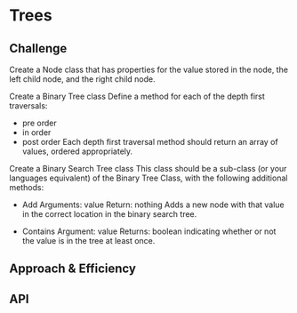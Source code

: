# Trees
<!-- Short summary or background information -->

## Challenge

Create a Node class that has properties for the value stored in the node, the left child node, and the right child node.

Create a Binary Tree class
Define a method for each of the depth first traversals:
- pre order
- in order
- post order
Each depth first traversal method should return an array of values, ordered appropriately.

Create a Binary Search Tree class
This class should be a sub-class (or your languages equivalent) of the Binary Tree Class, with the following additional methods:
- Add
Arguments: value
Return: nothing
Adds a new node with that value in the correct location in the binary search tree.

- Contains
Argument: value
Returns: boolean indicating whether or not the value is in the tree at least once.

## Approach & Efficiency
<!-- What approach did you take? Why? What is the Big O space/time for this approach? -->

## API
<!-- Description of each method publicly available in each of your trees -->
